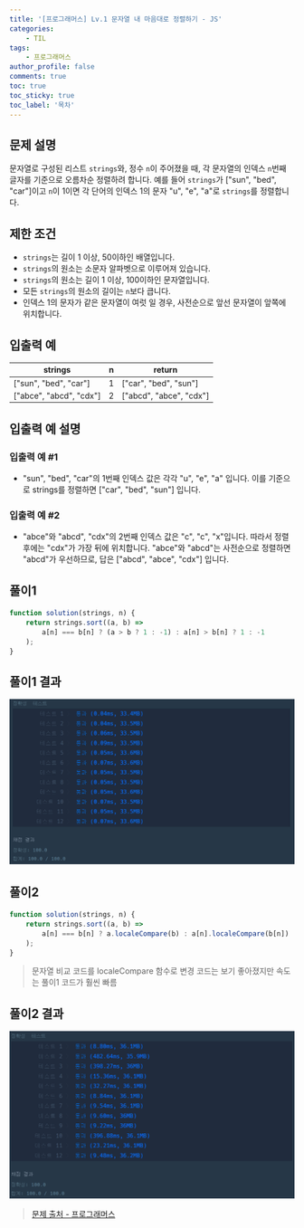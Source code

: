 ```yaml
---
title: '[프로그래머스] Lv.1 문자열 내 마음대로 정렬하기 - JS'
categories:
    - TIL
tags:
    - 프로그래머스
author_profile: false
comments: true
toc: true
toc_sticky: true
toc_label: '목차'
---
```


## 문제 설명

문자열로 구성된 리스트 `strings`와, 정수 `n`이 주어졌을 때, 각 문자열의 인덱스 `n`번째 글자를 기준으로 오름차순 정렬하려 합니다. 예를 들어 `strings`가 ["sun", "bed", "car"]이고 `n`이 1이면 각 단어의 인덱스 1의 문자 "u", "e", "a"로 `strings`를 정렬합니다.

## 제한 조건

-   `strings`는 길이 1 이상, 50이하인 배열입니다.
-   `strings`의 원소는 소문자 알파벳으로 이루어져 있습니다.
-   `strings`의 원소는 길이 1 이상, 100이하인 문자열입니다.
-   모든 `strings`의 원소의 길이는 `n`보다 큽니다.
-   인덱스 1의 문자가 같은 문자열이 여럿 일 경우, 사전순으로 앞선 문자열이 앞쪽에 위치합니다.

## 입출력 예

| strings                 | n   | return                  |
| ----------------------- | --- | ----------------------- |
| ["sun", "bed", "car"]   | 1   | ["car", "bed", "sun"]   |
| ["abce", "abcd", "cdx"] | 2   | ["abcd", "abce", "cdx"] |

## 입출력 예 설명

### 입출력 예 #1

-   "sun", "bed", "car"의 1번째 인덱스 값은 각각 "u", "e", "a" 입니다. 이를 기준으로 strings를 정렬하면 ["car", "bed", "sun"] 입니다.

### 입출력 예 #2

-   "abce"와 "abcd", "cdx"의 2번째 인덱스 값은 "c", "c", "x"입니다. 따라서 정렬 후에는 "cdx"가 가장 뒤에 위치합니다. "abce"와 "abcd"는 사전순으로 정렬하면 "abcd"가 우선하므로, 답은 ["abcd", "abce", "cdx"] 입니다.

## 풀이1

```javascript
function solution(strings, n) {
    return strings.sort((a, b) =>
        a[n] === b[n] ? (a > b ? 1 : -1) : a[n] > b[n] ? 1 : -1
    );
}
```

## 풀이1 결과

![result](/assets/images/2023/09/01/algorithm-43-result1.png)

## 풀이2

```javascript
function solution(strings, n) {
    return strings.sort((a, b) =>
        a[n] === b[n] ? a.localeCompare(b) : a[n].localeCompare(b[n])
    );
}
```

> 문자열 비교 코드를 localeCompare 함수로 변경
> 코드는 보기 좋아졌지만 속도는 풀이1 코드가 훨씬 빠름

## 풀이2 결과

![result](/assets/images/2023/09/01/algorithm-43-result2.png)

> [문제 출처 - 프로그래머스](https://school.programmers.co.kr/learn/courses/30/lessons/12915?language=javascript)
